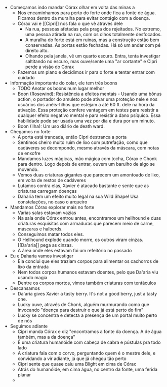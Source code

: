 - Começamos indo mandar Córax olhar em volta das minas a
	- Nos encaminhamos para perto do forte onde fica a fonte de água. Ficamos dentro da muralha para evitar contágio com a doença.
	- Córax vai e [[Cipri]] nos fala o que vê através dele
		- Na rua, pessoas afetadas pela praga dos rejeitados. No extremo, uma pessoa atirada na rua, com os olhos totalmente desfocados.
		- A muralha do forte está em ruinas, mas a construção estão bem conservadas. As portas estão fechadas. Há só um andar com pé direito alto.
		- Olhando pela janela, vê um quarto escuro. Entra, tenta investigar saltitando no escuro, mas ouve/sente uma "ar cortante" e Cipri perde a visão do Córax
	- Fazemos um plano e decidimos ir para o forte e tentar entrar com cuidado
- Informação importante do colar, ele tem três boons
	- TODO Anotar os boons num lugar melhor
	- Boon (Rosewind): Resistência a efeitos mentais - Usando uma bônus action, o portador do amuleto pode ativar uma proteção nele e nos usuários dos anéis-filhos que estejam a até 60 ft. dele na hora da ativação. Essa proteção confere vantagem em testes para resistir a qualquer efeito negativo mental e para resistir a dano psíquico. Essa habilidade pode ser usada uma vez por dia e dura por um minuto.
	- Boon (Ilha): Um uso diário de death ward.
- Chegamos no forte
	- A porta está trancada, então Cipri destranca a porta
	- Sentimos cheiro muito ruim de lixo com putrefação, como que cadáveres se decompondo, mesmo através da máscara, com notas de enxofre
	- Mandamos luzes mágicas, mão mágica com tocha, Córax e Chonk para dentro. Logo depois de entrar, ouvem um barulho de algo se movendo.
	- Vemos duas criaturas gigantes que parecem um amontoado de lixo, em volta de restos de cadáveres
	- Lutamos contra elas, Xavier é atacado bastante e sente que as criaturas carregam doenças
	- Daharia tem um efeito muito legal na sua Wild Shape! Usa constelações, no caso o arqueiro
- Mandamos Córax explorar mais no forte
	- Várias salas estavam vazias
	- Na sala onde Córax entrou antes, encontramos um hellhound e duas criaturas esquisitas com armaduras que parecem meio de carne, máscaras e halberds.
	- Conseguimos matar todos eles.
	- O Hellhound explode quando morre, os outros viram cinzas. [[Da'aria]] pega as cinzas.
	- A área onde eles estavam foi um refeitório no passado
- Eu e Daharia vamos investigar
	- Ela conclui que eles traziam corpos para alimentar os cachorros de lixo da entrada
	- Nem todos corpos humanos estavam doentes, pelo que Da'aria viu usando magia
	- Dentre os corpos mortos, vimos também criaturas com tentáculos
- Descansamos
	- Da'aria gives Xavier a tasty berry. It's not a good berry, just a tasty one.
	- Lucky ouve, através de Chonk, alguém murmurando como que invocando "doença para destruir o que já está perto do fim"
	- Lucky se concentra e detecta a presença de um portal muito perto de nós
- Seguimos adiante
	- Cipri manda Córax e diz "encontramos a fonte da doença. A de água também, mas a da doença"
	- É uma criatura humanóide com cabeça de cabra e pústulas pra todo lado
	- A criatura fala com o corvo, perguntando quem é o mestre dele, e convidando a vir adiante, já que já chegou tão perto
	- Cipri sente que quase caiu uma Blight em cima de Córax
	- Atrás do humanóide, em cima água, no centro da fonte, uma ferida planar
	-